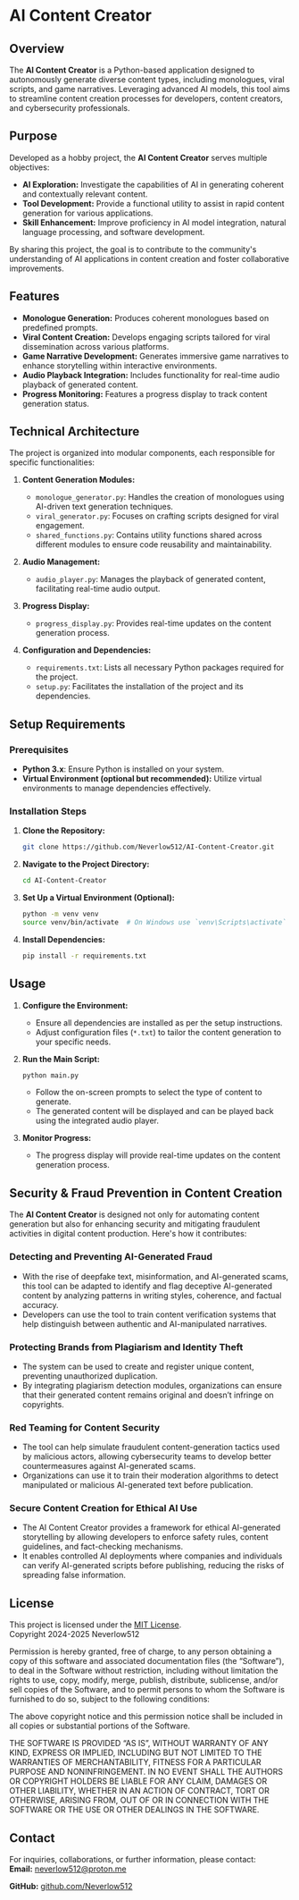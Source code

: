 # AI Content Creator

## Overview

The **AI Content Creator** is a Python-based application designed to autonomously generate diverse content types, including monologues, viral scripts, and game narratives. Leveraging advanced AI models, this tool aims to streamline content creation processes for developers, content creators, and cybersecurity professionals.

## Purpose

Developed as a hobby project, the **AI Content Creator** serves multiple objectives:

- **AI Exploration:** Investigate the capabilities of AI in generating coherent and contextually relevant content.
- **Tool Development:** Provide a functional utility to assist in rapid content generation for various applications.
- **Skill Enhancement:** Improve proficiency in AI model integration, natural language processing, and software development.

By sharing this project, the goal is to contribute to the community's understanding of AI applications in content creation and foster collaborative improvements.

## Features

- **Monologue Generation:** Produces coherent monologues based on predefined prompts.
- **Viral Content Creation:** Develops engaging scripts tailored for viral dissemination across various platforms.
- **Game Narrative Development:** Generates immersive game narratives to enhance storytelling within interactive environments.
- **Audio Playback Integration:** Includes functionality for real-time audio playback of generated content.
- **Progress Monitoring:** Features a progress display to track content generation status.

## Technical Architecture

The project is organized into modular components, each responsible for specific functionalities:

1. **Content Generation Modules:**
   - `monologue_generator.py`: Handles the creation of monologues using AI-driven text generation techniques.
   - `viral_generator.py`: Focuses on crafting scripts designed for viral engagement.
   - `shared_functions.py`: Contains utility functions shared across different modules to ensure code reusability and maintainability.

2. **Audio Management:**
   - `audio_player.py`: Manages the playback of generated content, facilitating real-time audio output.

3. **Progress Display:**
   - `progress_display.py`: Provides real-time updates on the content generation process.

4. **Configuration and Dependencies:**
   - `requirements.txt`: Lists all necessary Python packages required for the project.
   - `setup.py`: Facilitates the installation of the project and its dependencies.

## Setup Requirements

### Prerequisites

- **Python 3.x**: Ensure Python is installed on your system.
- **Virtual Environment (optional but recommended):** Utilize virtual environments to manage dependencies effectively.

### Installation Steps

1. **Clone the Repository:**
   ```bash
   git clone https://github.com/Neverlow512/AI-Content-Creator.git
   ```
2. **Navigate to the Project Directory:**
   ```bash
   cd AI-Content-Creator
   ```
3. **Set Up a Virtual Environment (Optional):**
   ```bash
   python -m venv venv
   source venv/bin/activate  # On Windows use `venv\Scripts\activate`
   ```
4. **Install Dependencies:**
   ```bash
   pip install -r requirements.txt
   ```

## Usage

1. **Configure the Environment:**
   - Ensure all dependencies are installed as per the setup instructions.
   - Adjust configuration files (`*.txt`) to tailor the content generation to your specific needs.

2. **Run the Main Script:**
   ```bash
   python main.py
   ```
   - Follow the on-screen prompts to select the type of content to generate.
   - The generated content will be displayed and can be played back using the integrated audio player.

3. **Monitor Progress:**
   - The progress display will provide real-time updates on the content generation process.

## Security & Fraud Prevention in Content Creation

The **AI Content Creator** is designed not only for automating content generation but also for enhancing security and mitigating fraudulent activities in digital content production. Here's how it contributes:

### Detecting and Preventing AI-Generated Fraud

- With the rise of deepfake text, misinformation, and AI-generated scams, this tool can be adapted to identify and flag deceptive AI-generated content by analyzing patterns in writing styles, coherence, and factual accuracy.
- Developers can use the tool to train content verification systems that help distinguish between authentic and AI-manipulated narratives.

### Protecting Brands from Plagiarism and Identity Theft

- The system can be used to create and register unique content, preventing unauthorized duplication.
- By integrating plagiarism detection modules, organizations can ensure that their generated content remains original and doesn’t infringe on copyrights.

### Red Teaming for Content Security

- The tool can help simulate fraudulent content-generation tactics used by malicious actors, allowing cybersecurity teams to develop better countermeasures against AI-generated scams.
- Organizations can use it to train their moderation algorithms to detect manipulated or malicious AI-generated text before publication.

### Secure Content Creation for Ethical AI Use

- The AI Content Creator provides a framework for ethical AI-generated storytelling by allowing developers to enforce safety rules, content guidelines, and fact-checking mechanisms.
- It enables controlled AI deployments where companies and individuals can verify AI-generated scripts before publishing, reducing the risks of spreading false information.

## License
This project is licensed under the [MIT License](LICENSE).  
Copyright 2024-2025 Neverlow512

Permission is hereby granted, free of charge, to any person obtaining a copy of this software and associated documentation files (the “Software”), to deal in the Software without restriction, including without limitation the rights to use, copy, modify, merge, publish, distribute, sublicense, and/or sell copies of the Software, and to permit persons to whom the Software is furnished to do so, subject to the following conditions:

The above copyright notice and this permission notice shall be included in all copies or substantial portions of the Software.

THE SOFTWARE IS PROVIDED “AS IS”, WITHOUT WARRANTY OF ANY KIND, EXPRESS OR IMPLIED, INCLUDING BUT NOT LIMITED TO THE WARRANTIES OF MERCHANTABILITY, FITNESS FOR A PARTICULAR PURPOSE AND NONINFRINGEMENT. IN NO EVENT SHALL THE AUTHORS OR COPYRIGHT HOLDERS BE LIABLE FOR ANY CLAIM, DAMAGES OR OTHER LIABILITY, WHETHER IN AN ACTION OF CONTRACT, TORT OR OTHERWISE, ARISING FROM, OUT OF OR IN CONNECTION WITH THE SOFTWARE OR THE USE OR OTHER DEALINGS IN THE SOFTWARE.

## Contact
For inquiries, collaborations, or further information, please contact:  
**Email:** neverlow512@proton.me

**GitHub:** [github.com/Neverlow512](https://github.com/Neverlow512)
